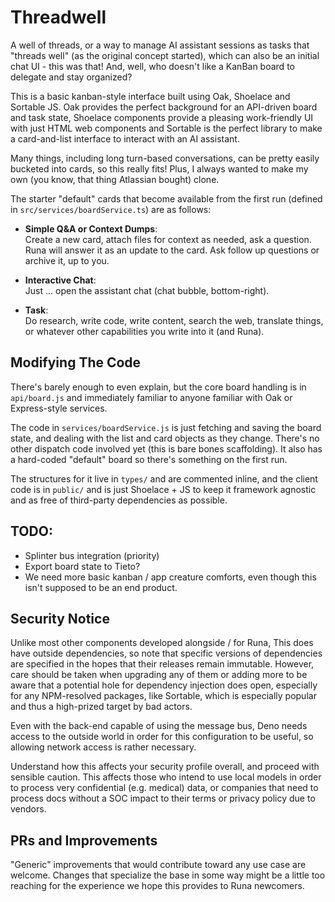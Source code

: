 # Threadwell

A well of threads, or a way to manage AI assistant sessions as tasks that "threads well" (as the original
concept started), which can also be an initial chat UI - this was that! And, well, who doesn't like a 
KanBan board to delegate and stay organized?

This is a basic kanban-style interface built using Oak, Shoelace and Sortable JS. Oak provides the perfect
background for an API-driven board and task state, Shoelace components provide a pleasing work-friendly UI
with just HTML web components and Sortable is the perfect library to make a card-and-list interface to
interact with an AI assistant.

Many things, including long turn-based conversations, can be pretty easily bucketed into cards, so this really
fits! Plus, I always wanted to make my own (you know, that thing Atlassian bought) clone.

The starter "default" cards that become available from the first run (defined in
`src/services/boardService.ts`) are as follows:

- **Simple Q&A or Context Dumps**:\
  Create a new card, attach files for context as needed, ask a question. Runa will answer it as an update to
  the card. Ask follow up questions or archive it, up to you.

- **Interactive Chat**:\
 Just ... open the assistant chat (chat bubble, bottom-right).

- **Task**:\
  Do research, write code, write content, search the web, translate things, or whatever other capabilities you
  write into it (and Runa).

## Modifying The Code

There's barely enough to even explain, but the core board handling is in `api/board.js` and immediately
familiar to anyone familiar with Oak or Express-style services.

The code in `services/boardService.js` is just fetching and saving the board state, and dealing with the list
and card objects as they change. There's no other dispatch code involved yet (this is bare bones scaffolding).
It also has a hard-coded "default" board so there's something on the first run.

The structures for it live in `types/` and are commented inline, and the client code is in `public/` and is
just Shoelace + JS to keep it framework agnostic and as free of third-party dependencies as possible.

## TODO:

 - Splinter bus integration (priority)
 - Export board state to Tieto?
 - We need more basic kanban / app creature comforts, even though this isn't supposed to be an end product.

## Security Notice

Unlike most other components developed alongside / for Runa, This does have outside dependencies, so note that 
specific versions of dependencies are specified in the hopes that their releases remain immutable. However, 
care should be taken when upgrading any of them or adding more to be aware that a potential hole for dependency 
injection does open, especially for any NPM-resolved packages, like Sortable, which is especially popular and 
thus a high-prized target by bad actors.

Even with the back-end capable of using the message bus, Deno needs access to the outside world in order for
this configuration to be useful, so allowing network access is rather necessary.

Understand how this affects your security profile overall, and proceed with sensible caution. This affects 
those who intend to use local models in order to process very confidential (e.g. medical) data, or companies
that need to process docs without a SOC impact to their terms or privacy policy due to vendors.

## PRs and Improvements

"Generic" improvements that would contribute toward any use case are welcome. Changes that specialize the base
in some way might be a little too reaching for the experience we hope this provides to Runa newcomers.
